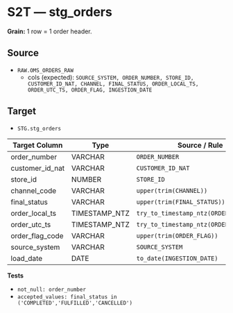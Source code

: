 # S2T — stg_orders

**Grain:** 1 row = 1 order header.

## Source
- `RAW.OMS_ORDERS_RAW`
  - cols (expected): `SOURCE_SYSTEM, ORDER_NUMBER, STORE_ID, CUSTOMER_ID_NAT, CHANNEL, FINAL_STATUS, ORDER_LOCAL_TS, ORDER_UTC_TS, ORDER_FLAG, INGESTION_DATE`

## Target
- `STG.stg_orders`

| Target Column   | Type          | Source / Rule                          |
| --------------- | ------------- | -------------------------------------- |
| order_number    | VARCHAR       | `ORDER_NUMBER`                         |
| customer_id_nat | VARCHAR       | `CUSTOMER_ID_NAT`                      |
| store_id        | NUMBER        | `STORE_ID`                             |
| channel_code    | VARCHAR       | `upper(trim(CHANNEL))`                 |
| final_status    | VARCHAR       | `upper(trim(FINAL_STATUS))`            |
| order_local_ts  | TIMESTAMP_NTZ | `try_to_timestamp_ntz(ORDER_LOCAL_TS)` |
| order_utc_ts    | TIMESTAMP_NTZ | `try_to_timestamp_ntz(ORDER_UTC_TS)`   |
| order_flag_code | VARCHAR       | `upper(trim(ORDER_FLAG))`              |
| source_system   | VARCHAR       | `SOURCE_SYSTEM`                        |
| load_date       | DATE          | `to_date(INGESTION_DATE)`              |


**Tests**
- `not_null: order_number`
- `accepted_values: final_status in ('COMPLETED','FULFILLED','CANCELLED')` 
